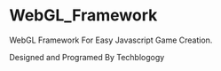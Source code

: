 # WebGL_Framework
WebGL Framework For Easy Javascript Game Creation. 

Designed and Programed By Techblogogy
